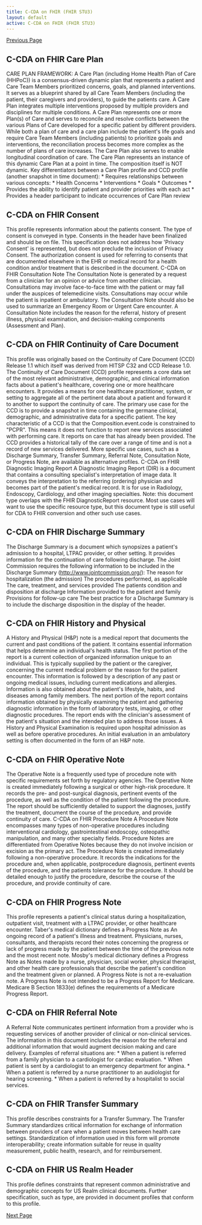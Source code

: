 ```yaml
---
title: C-CDA on FHIR (FHIR STU3)
layout: default
active: C-CDA on FHIR (FHIR STU3)
---
```


[Previous Page](FHIR_STU3_Dependencies.html)

## C-CDA on FHIR Care Plan

CARE PLAN FRAMEWORK: A Care Plan (including Home Health Plan of Care (HHPoC)) is a consensus-driven dynamic plan that represents a patient and Care Team Members prioritized concerns, goals, and planned interventions. It serves as a blueprint shared by all Care Team Members (including the patient, their caregivers and providers), to guide the patients care. A Care Plan integrates multiple interventions proposed by multiple providers and disciplines for multiple conditions. A Care Plan represents one or more Plan(s) of Care and serves to reconcile and resolve conflicts between the various Plans of Care developed for a specific patient by different providers. While both a plan of care and a care plan include the patient's life goals and require Care Team Members (including patients) to prioritize goals and interventions, the reconciliation process becomes more complex as the number of plans of care increases. The Care Plan also serves to enable longitudinal coordination of care. The Care Plan represents an instance of this dynamic Care Plan at a point in time. The composition itself is NOT dynamic. Key differentiators between a Care Plan profile and CCD profile (another snapshot in time document): * Requires relationships between various concepts: * Health Concerns * Interventions * Goals * Outcomes * Provides the ability to identify patient and provider priorities with each act * Provides a header participant to indicate occurrences of Care Plan review

## C-CDA on FHIR Consent

This profile represents information about the patients consent. The type of consent is conveyed in type. Consents in the header have been finalized and should be on file. This specification does not address how 'Privacy Consent' is represented, but does not preclude the inclusion of Privacy Consent. The authorization consent is used for referring to consents that are documented elsewhere in the EHR or medical record for a health condition and/or treatment that is described in the document. 
C-CDA on FHIR Consultation Note
The Consultation Note is generated by a request from a clinician for an opinion or advice from another clinician. Consultations may involve face-to-face time with the patient or may fall under the auspices of telemedicine visits. Consultations may occur while the patient is inpatient or ambulatory. The Consultation Note should also be used to summarize an Emergency Room or Urgent Care encounter. A Consultation Note includes the reason for the referral, history of present illness, physical examination, and decision-making components (Assessment and Plan). 

## C-CDA on FHIR Continuity of Care Document

This profile was originally based on the Continuity of Care Document (CCD) Release 1.1 which itself was derived from HITSP C32 and CCD Release 1.0. The Continuity of Care Document (CCD) profile represents a core data set of the most relevant administrative, demographic, and clinical information facts about a patient's healthcare, covering one or more healthcare encounters. It provides a means for one healthcare practitioner, system, or setting to aggregate all of the pertinent data about a patient and forward it to another to support the continuity of care. The primary use case for the CCD is to provide a snapshot in time containing the germane clinical, demographic, and administrative data for a specific patient. The key characteristic of a CCD is that the Composition.event.code is constrained to "PCPR". This means it does not function to report new services associated with performing care. It reports on care that has already been provided. The CCD provides a historical tally of the care over a range of time and is not a record of new services delivered. More specific use cases, such as a Discharge Summary, Transfer Summary, Referral Note, Consultation Note, or Progress Note, are available as alternative profiles. 
C-CDA on FHIR Diagnostic Imaging Report
A Diagnostic Imaging Report (DIR) is a document that contains a consulting specialist's interpretation of image data. It conveys the interpretation to the referring (ordering) physician and becomes part of the patient's medical record. It is for use in Radiology, Endoscopy, Cardiology, and other imaging specialties. Note: this document type overlaps with the FHIR DiagnosticReport resource. Most use cases will want to use the specific resource type, but this document type is still useful for CDA to FHIR conversion and other such use cases. 

## C-CDA on FHIR Discharge Summary

The Discharge Summary is a document which synopsizes a patient's admission to a hospital, LTPAC provider, or other setting. It provides information for the continuation of care following discharge. The Joint Commission requires the following information to be included in the Discharge Summary (http://www.jointcommission.org/): The reason for hospitalization (the admission) The procedures performed, as applicable The care, treatment, and services provided The patients condition and disposition at discharge Information provided to the patient and family Provisions for follow-up care The best practice for a Discharge Summary is to include the discharge disposition in the display of the header.

## C-CDA on FHIR History and Physical

A History and Physical (H&P) note is a medical report that documents the current and past conditions of the patient. It contains essential information that helps determine an individual's health status. The first portion of the report is a current collection of organized information unique to an individual. This is typically supplied by the patient or the caregiver, concerning the current medical problem or the reason for the patient encounter. This information is followed by a description of any past or ongoing medical issues, including current medications and allergies. Information is also obtained about the patient's lifestyle, habits, and diseases among family members. The next portion of the report contains information obtained by physically examining the patient and gathering diagnostic information in the form of laboratory tests, imaging, or other diagnostic procedures. The report ends with the clinician's assessment of the patient's situation and the intended plan to address those issues. A History and Physical Examination is required upon hospital admission as well as before operative procedures. An initial evaluation in an ambulatory setting is often documented in the form of an H&P note.

## C-CDA on FHIR Operative Note

The Operative Note is a frequently used type of procedure note with specific requirements set forth by regulatory agencies. The Operative Note is created immediately following a surgical or other high-risk procedure. It records the pre- and post-surgical diagnosis, pertinent events of the procedure, as well as the condition of the patient following the procedure. The report should be sufficiently detailed to support the diagnoses, justify the treatment, document the course of the procedure, and provide continuity of care. 
C-CDA on FHIR Procedure Note
A Procedure Note encompasses many types of non-operative procedures including interventional cardiology, gastrointestinal endoscopy, osteopathic manipulation, and many other specialty fields. Procedure Notes are differentiated from Operative Notes because they do not involve incision or excision as the primary act. The Procedure Note is created immediately following a non-operative procedure. It records the indications for the procedure and, when applicable, postprocedure diagnosis, pertinent events of the procedure, and the patients tolerance for the procedure. It should be detailed enough to justify the procedure, describe the course of the procedure, and provide continuity of care. 

## C-CDA on FHIR Progress Note

This profile represents a patient's clinical status during a hospitalization, outpatient visit, treatment with a LTPAC provider, or other healthcare encounter. Taber's medical dictionary defines a Progress Note as An ongoing record of a patient's illness and treatment. Physicians, nurses, consultants, and therapists record their notes concerning the progress or lack of progress made by the patient between the time of the previous note and the most recent note. Mosby's medical dictionary defines a Progress Note as Notes made by a nurse, physician, social worker, physical therapist, and other health care professionals that describe the patient's condition and the treatment given or planned. A Progress Note is not a re-evaluation note. A Progress Note is not intended to be a Progress Report for Medicare. Medicare B Section 1833(e) defines the requirements of a Medicare Progress Report. 

## C-CDA on FHIR Referral Note

A Referral Note communicates pertinent information from a provider who is requesting services of another provider of clinical or non-clinical services. The information in this document includes the reason for the referral and additional information that would augment decision making and care delivery. Examples of referral situations are: * When a patient is referred from a family physician to a cardiologist for cardiac evaluation. * When patient is sent by a cardiologist to an emergency department for angina. * When a patient is referred by a nurse practitioner to an audiologist for hearing screening. * When a patient is referred by a hospitalist to social services.

## C-CDA on FHIR Transfer Summary

This profile describes constraints for a Transfer Summary. The Transfer Summary standardizes critical information for exchange of information between providers of care when a patient moves between health care settings. Standardization of information used in this form will promote interoperability; create information suitable for reuse in quality measurement, public health, research, and for reimbursement.

## C-CDA on FHIR US Realm Header

This profile defines constraints that represent common administrative and demographic concepts for US Realm clinical documents. Further specification, such as type, are provided in document profiles that conform to this profile. 

[Next Page](US_Core_(FHIR_STU3).html)